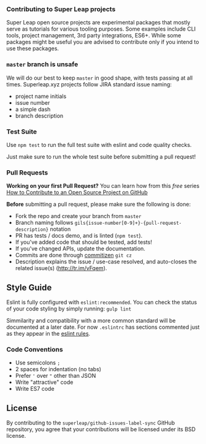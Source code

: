 ### Contributing to Super Leap projects

Super Leap open source projects are experimental packages that mostly serve as tutorials for various tooling purposes. Some examples include CLI tools, project management, 3rd party integrations, ES6+. While some packages might be useful you are advised to contribute only if you intend to use these packages.  

### `master` branch is unsafe

We will do our best to keep `master` in good shape, with tests passing at all times. Superleap.xyz projects follow JIRA standard issue naming: 
- project name initials
- issue number
- a simple dash
- branch description

### Test Suite

Use `npm test` to run the full test suite with eslint and code quality checks.

Just make sure to run the whole test suite before submitting a pull request!

### Pull Requests

**Working on your first Pull Request?** You can learn how from this *free* series [How to Contribute to an Open Source Project on GitHub](https://egghead.io/series/how-to-contribute-to-an-open-source-project-on-github)

**Before** submitting a pull request, please make sure the following is done:

- Fork the repo and create your branch from `master`
- Branch naming follows `gils{issue-number[0-9]+}-{pull-request-description}` notation
- PR has tests / docs demo, and is linted (`npm test`).
- If you've added code that should be tested, add tests!
- If you've changed APIs, update the documentation.
- Commits are done through [commitizen](https://commitizen.github.io/cz-cli/) `git cz`
- Description explains the issue / use-case resolved, and auto-closes the related issue(s) (http://tr.im/vFqem).

## Style Guide

Eslint is fully configured with `eslint:recommended`.
You can check the status of your code styling by simply running: `gulp lint`

Simmilarity and compatibility with a more common standard will be documented at a later date. For now `.eslintrc` has sections commented just as they appear in the [eslint rules](http://eslint.org/docs/rules/).

### Code Conventions

* Use semicolons `;`
* 2 spaces for indentation (no tabs)
* Prefer `'` over `"` other than JSON
* Write "attractive" code
* Write ES7 code

## License

By contributing to the `superleap/github-issues-label-sync` GitHub repository, you agree that your contributions will be licensed under its BSD license.
